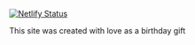 [![Netlify Status](https://api.netlify.com/api/v1/badges/c79ec5a2-08bd-4101-9c67-c7664b53dcae/deploy-status)](https://app.netlify.com/sites/ephemeral-cocada-cde403/deploys)

This site was created with love as a birthday gift
